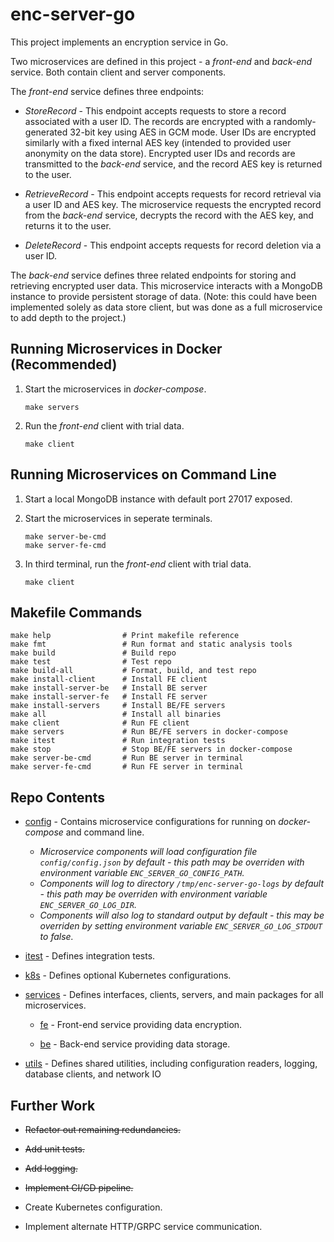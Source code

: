 # enc-server-go #
This project implements an encryption service in Go.

Two microservices are defined in this project - a _front-end_ and _back-end_ service. Both contain client and server components.

The _front-end_ service defines three endpoints:

* _StoreRecord_ - This endpoint accepts requests to store a record associated with a user ID. The records are encrypted with a randomly-generated 32-bit key using AES in GCM mode. User IDs are encrypted similarly with a fixed internal AES key (intended to provided user anonymity on the data store). Encrypted user IDs and records are transmitted to the _back-end_ service, and the record AES key is returned to the user.
	
* _RetrieveRecord_ - This endpoint accepts requests for record retrieval via a user ID and AES key. The microservice requests the encrypted record from the _back-end_ service, decrypts the record with the AES key, and returns it to the user. 

* _DeleteRecord_ - This endpoint accepts requests for record deletion via a user ID. 
	
The _back-end_ service defines three related endpoints for storing and retrieving encrypted user data. This microservice interacts with a MongoDB instance to provide persistent storage of data. (Note: this could have been implemented solely as data store client, but was done as a full microservice to add depth to the project.)

## Running Microservices in Docker (Recommended) ##
1. Start the microservices in _docker-compose_.
    ```
    make servers
    ```
2. Run the _front-end_ client with trial data.
    ```
    make client
    ```
    
## Running Microservices on Command Line ##
1. Start a local MongoDB instance with default port 27017 exposed.

2. Start the microservices in seperate terminals.
    ```
    make server-be-cmd
    make server-fe-cmd
    ```
2. In third terminal, run the _front-end_ client with trial data.
    ```
    make client
    ```
    
## Makefile Commands ##
```
make help                # Print makefile reference
make fmt                 # Run format and static analysis tools
make build               # Build repo
make test                # Test repo
make build-all           # Format, build, and test repo
make install-client      # Install FE client
make install-server-be   # Install BE server
make install-server-fe   # Install FE server
make install-servers     # Install BE/FE servers
make all                 # Install all binaries
make client              # Run FE client
make servers             # Run BE/FE servers in docker-compose
make itest               # Run integration tests
make stop                # Stop BE/FE servers in docker-compose
make server-be-cmd       # Run BE server in terminal
make server-fe-cmd       # Run FE server in terminal
```
 
## Repo Contents ##
* [config](config) - Contains microservice configurations for running on _docker-compose_ and command line. 
    * _Microservice components will load configuration file `config/config.json` by default - this path may be overriden with environment variable `ENC_SERVER_GO_CONFIG_PATH`._
    * _Components will log to directory `/tmp/enc-server-go-logs` by default - this path may be overriden with environment variable `ENC_SERVER_GO_LOG_DIR`._
    * _Components will also log to standard output by default - this may be overriden by setting environment variable `ENC_SERVER_GO_LOG_STDOUT` to false._

* [itest](itest) - Defines integration tests.

* [k8s](k8s) - Defines optional Kubernetes configurations.

* [services](services) - Defines interfaces, clients, servers, and main packages for all microservices.

	* [fe](services/fe) - Front-end service providing data encryption.

	* [be](services/be) - Back-end service providing data storage.

* [utils](utils) - Defines shared utilities, including configuration readers, logging, database clients, and network IO

## Further Work ##

* ~~Refactor out remaining redundancies.~~

* ~~Add unit tests.~~

* ~~Add logging.~~

* ~~Implement CI/CD pipeline.~~

* Create Kubernetes configuration.

* Implement alternate HTTP/GRPC service communication.
